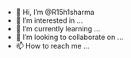 - 👋 Hi, I’m @R15h1sharma
- 👀 I’m interested in ...
- 🌱 I’m currently learning ...
- 💞️ I’m looking to collaborate on ...
- 📫 How to reach me ...

<!---
R15h1sharma/R15h1sharma is a ✨ special ✨ repository because its `README.md` (this file) appears on your GitHub profile.
You can click the Preview link to take a look at your changes.
--->
